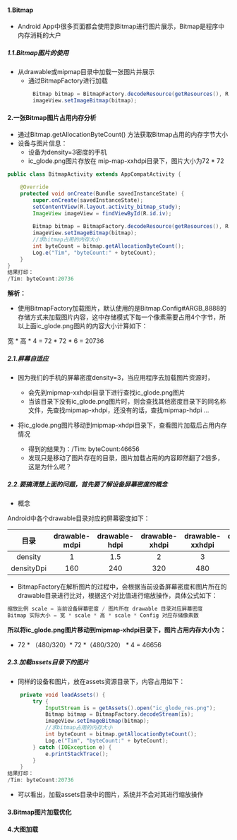 

#### 1.Bitmap

- Android App中很多页面都会使用到Bitmap进行图片展示，Bitmap是程序中内存消耗的大户

##### 1.1.Bitmap图片的使用

- 从drawable或mipmap目录中加载一张图片并展示
  - 通过BitmapFactory进行加载

~~~java
        Bitmap bitmap = BitmapFactory.decodeResource(getResources(), R.mipmap.ic_glode);
        imageView.setImageBitmap(bitmap);
~~~

#### 2.一张Bitmap图片占用内存分析

- 通过Bitmap.getAllocationByteCount() 方法获取Bitmap占用的内存字节大小
- 设备与图片信息：
  - 设备为density=3密度的手机
  - ic_glode.png图片存放在 mip-map-xxhdpi目录下，图片大小为72 * 72

~~~java
public class BitmapActivity extends AppCompatActivity {

    @Override
    protected void onCreate(Bundle savedInstanceState) {
        super.onCreate(savedInstanceState);
        setContentView(R.layout.activity_bitmap_study);
        ImageView imageView = findViewById(R.id.iv);
      
        Bitmap bitmap = BitmapFactory.decodeResource(getResources(), R.mipmap.ic_glode);
        imageView.setImageBitmap(bitmap);
        //求bitmap占用的内存大小
        int byteCount = bitmap.getAllocationByteCount();
        Log.e("Tim", "byteCount:" + byteCount);
    }
}
结果打印：
/Tim: byteCount:20736
~~~

**解析：**

- 使用BitmapFactory加载图片，默认使用的是Bitmap.Config#ARGB_8888的存储方式来加载图片内容，这中存储模式下每一个像素需要占用4个字节，所以上面ic_glode.png图片的内容大小计算如下：

宽 * 高 * 4 = 72 * 72 * 6 = 20736

##### 2.1.屏幕自适应

- 因为我们的手机的屏幕密度density=3，当应用程序去加载图片资源时，
  - 会先到mipmap-xxhdpi目录下进行查找ic_glode.png图片
  - 当该目录下没有ic_glode.png图片时，则会查找其他密度目录下的同名称文件，先查找mipmap-xhdpi，还没有的话，查找mipmap-hdpi  … 

- 将ic_glode.png图片移动到mipmap-xhdpi目录下，查看图片加载后占用内存情况
  - 得到的结果为：/Tim: byteCount:46656
  - 发现只是移动了图片存在的目录，图片加载占用的内容即然翻了2倍多，这是为什么呢？

##### 2.2.要搞清楚上面的问题，首先要了解设备屏幕密度的概念

- 概念



Android中各个drawable目录对应的屏幕密度如下：

|    目录    | drawable-mdpi | drawable-hdpi | drawable-xhdpi | drawable-xxhdpi | drawable-xxxhdpi |
| :--------: | :-----------: | :-----------: | :------------: | :-------------: | :--------------: |
|  density   |       1       |      1.5      |       2        |        3        |        4         |
| densityDpi |      160      |      240      |      320       |       480       |       640        |

- BitmapFactory在解析图片的过程中，会根据当前设备屏幕密度和图片所在的drawable目录进行比对，根据这个对比值进行缩放操作，具体公式如下：

~~~java
缩放比例 scale = 当前设备屏幕密度 / 图片所在 drawable 目录对应屏幕密度
Bitmap 实际大小 = 宽 * scale * 高 * scale * Config 对应存储像素数
~~~

**所以将ic_glode.png图片移动到mipmap-xhdpi目录下，图片占用内存大小为：**

- 72 * （480/320）* 72 *（480/320） * 4 = 46656

##### 2.3.加载assets目录下的图片

- 同样的设备和图片，放在assets资源目录下，内容占用如下：

~~~java
    private void loadAssets() {
        try {
            InputStream is = getAssets().open("ic_glode_res.png");
            Bitmap bitmap = BitmapFactory.decodeStream(is);
            imageView.setImageBitmap(bitmap);
            //求bitmap占用的内存大小
            int byteCount = bitmap.getAllocationByteCount();
            Log.e("Tim", "byteCount:" + byteCount);
        } catch (IOException e) {
            e.printStackTrace();
        }
    }
结果打印：
/Tim: byteCount:20736
~~~

- 可以看出，加载assets目录中的图片，系统并不会对其进行缩放操作

#### 3.Bitmap图片加载优化



#### 4.大图加载